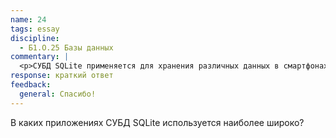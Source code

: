 ```yaml
---
name: 24
tags: essay
discipline:
  - Б1.О.25 Базы данных
commentary: |
  <p>СУБД SQLite применяется для хранения различных данных в смартфонах Android, iPhone.</p>
response: краткий ответ
feedback:
  general: Cпасибо!
---
```


В каких приложениях СУБД SQLite используется наиболее широко?